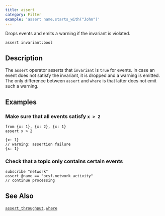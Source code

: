 ```yaml
---
title: assert
category: Filter
example: 'assert name.starts_with("John")'
---
```


Drops events and emits a warning if the invariant is violated.

```tql
assert invariant:bool
```

## Description

The `assert` operator asserts that `invariant` is `true` for events. In case an
event does not satisfy the invariant, it is dropped and a warning is emitted.
The only difference between `assert` and `where` is that latter does not emit
such a warning.

## Examples

### Make sure that all events satisfy `x > 2`

```tql
from {x: 1}, {x: 2}, {x: 1}
assert x > 2
```

```tql
{x: 1}
// warning: assertion failure
{x: 1}
```

### Check that a topic only contains certain events

```tql
subscribe "network"
assert @name == "ocsf.network_activity"
// continue processing
```

## See Also

[`assert_throughput`](/reference/operators/assert_throughput),
[`where`](/reference/operators/where)
